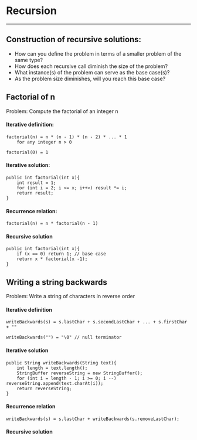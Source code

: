 # Recursion

---

## Construction of recursive solutions:

- How can you define the problem in terms of a smaller problem of the same type?
- How does each recursive call diminish the size of the problem?
- What instance(s) of the problem can serve as the base case(s)?
- As the problem size diminishes, will you reach this base case?

## Factorial of n

Problem: Compute the factorial of an integer n

#### Iterative definition:

```
factorial(n) = n * (n - 1) * (n - 2) * ... * 1
    for any integer n > 0

factorial(0) = 1
```
#### Iterative solution:
```
public int factorial(int x){
    int result = 1;
    for (int i = 2; i <= x; i++>) result *= i;
    return result;
}
```
#### Recurrence relation:

```
factorial(n) = n * factorial(n - 1)

```
#### Recursive solution

```
public int factorial(int x){
    if (x == 0) return 1; // base case
    return x * factorial(x -1);
}
```

## Writing a string backwards

Problem: Write a string of characters in reverse order

#### Iterative definition

```
writeBackwards(s) = s.lastChar + s.secondLastChar + ... + s.firstChar + ""

writeBackwards("") = "\0" // null terminator

```

#### Iterative solution

```
public String writeBackwards(String text){
    int length = text.length();
    StringBuffer reverseString = new StringBuffer();
    for (int i = length - 1; i >= 0; i --) reverseString.append(text.charAt(i));
    return reverseString;
}
```

#### Recurrence relation

```
writeBackwards(s) = s.lastChar + writeBackwards(s.removeLastChar);
```

#### Recursive solution






